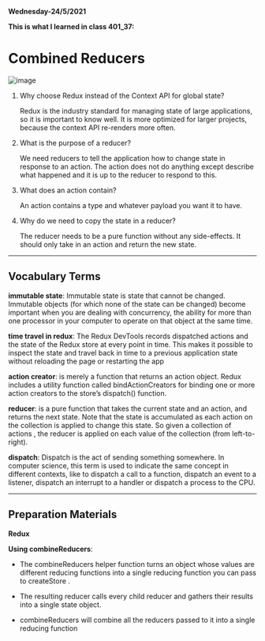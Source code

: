 **Wednesday-24/5/2021**

**This is what I learned in class 401_37:**

# Combined Reducers

![image](https://waftengine.org/public/blog/1B5EE4D5D773F8A-RR.jpg)


1. Why choose Redux instead of the Context API for global state?

    Redux is the industry standard for managing state of large applications, so it is important to know well. It is more optimized for larger projects, because the context API re-renders more often.

2. What is the purpose of a reducer?

    We need reducers to tell the application how to change state in response to an action. The action does not do anything except describe what happened and it is up to the reducer to respond to this.

3. What does an action contain?

    An action contains a type and whatever payload you want it to have.

4. Why do we need to copy the state in a reducer?

    The reducer needs to be a pure function without any side-effects. It should only take in an action and return the new state.

------------------------------------------------

## Vocabulary Terms

**immutable state**: Immutable state is state that cannot be changed. Immutable objects (for which none of the state can be changed) become important when you are dealing with concurrency, the ability for more than one processor in your computer to operate on that object at the same time.

**time travel in redux**: The Redux DevTools records dispatched actions and the state of the Redux store at every point in time. This makes it possible to inspect the state and travel back in time to a previous application state without reloading the page or restarting the app

**action creator**: is merely a function that returns an action object. Redux includes a utility function called bindActionCreators for binding one or more action creators to the store’s dispatch() function.

**reducer**: is a pure function that takes the current state and an action, and returns the next state. Note that the state is accumulated as each action on the collection is applied to change this state. So given a collection of actions , the reducer is applied on each value of the collection (from left-to-right).

**dispatch**: Dispatch is the act of sending something somewhere. In computer science, this term is used to indicate the same concept in different contexts, like to dispatch a call to a function, dispatch an event to a listener, dispatch an interrupt to a handler or dispatch a process to the CPU.

-----------------------------------------------

## Preparation Materials

**Redux**

**Using combineReducers**:

- The combineReducers helper function turns an object whose values are different reducing functions into a single reducing function you can pass to createStore .

- The resulting reducer calls every child reducer and gathers their results into a single state object.

- combineReducers will combine all the reducers passed to it into a single reducing function
